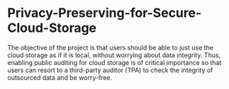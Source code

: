 # Privacy-Preserving-for-Secure-Cloud-Storage

The objective of the project is that users should be able to just use the cloud storage as if it is local, without worrying about data integrity. Thus, enabling public auditing for cloud storage is of critical importance so that users can resort to a third-party auditor (TPA) to check the integrity of outsourced data and be worry-free.

